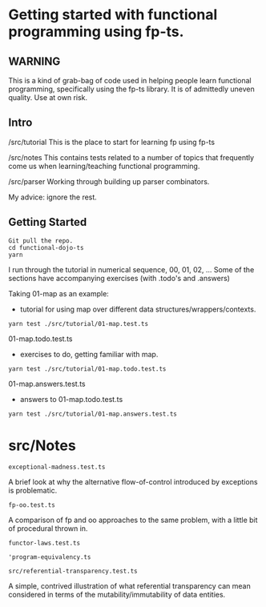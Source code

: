# Getting started with functional programming using fp-ts.

## WARNING
This is a kind of grab-bag of code used in helping people learn functional programming, specifically using the fp-ts library. It is of admittedly uneven quality. Use at own risk.

## Intro

/src/tutorial
This is the place to start for learning fp using fp-ts

/src/notes
This contains tests related to a number of topics that frequently come us when learning/teaching functional programming.

/src/parser
Working through building up parser combinators.

My advice: ignore the rest.

## Getting Started

```
Git pull the repo.
cd functional-dojo-ts
yarn
```

I run through the tutorial in numerical sequence, 00, 01, 02, ...
Some of the sections have accompanying exercises (with .todo's and .answers)

Taking 01-map as an example:

* tutorial for using map over different data structures/wrappers/contexts.
```
yarn test ./src/tutorial/01-map.test.ts
```

01-map.todo.test.ts
* exercises to do, getting familiar with map.
```
yarn test ./src/tutorial/01-map.todo.test.ts
```

01-map.answers.test.ts
* answers to 01-map.todo.test.ts
```
yarn test ./src/tutorial/01-map.answers.test.ts
```

# src/Notes

`exceptional-madness.test.ts`

A brief look at why the alternative flow-of-control introduced by exceptions is problematic.

`fp-oo.test.ts`

A comparison of fp and oo approaches to the same problem, with a little bit of procedural thrown in.

`functor-laws.test.ts`

`'program-equivalency.ts`

`src/referential-transparency.test.ts`

A simple, contrived illustration of what referential transparency can mean
considered in terms of the mutability/immutability of data entities.
